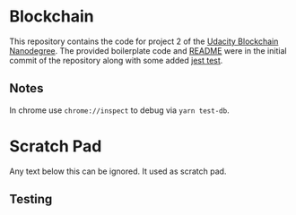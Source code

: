 # Blockchain

This repository contains the code for project 2 of the
[Udacity Blockchain Nanodegree](https://www.udacity.com/course/blockchain-developer-nanodegree--nd1309).
The provided boilerplate code and [README](./README-ori.md) were in the
initial commit of the repository along with some added
[jest test](https://jestjs.io).

## Notes

In chrome use `chrome://inspect` to debug via `yarn test-db`.

# Scratch Pad

Any text below this can be ignored.
It used as scratch pad.

## Testing
